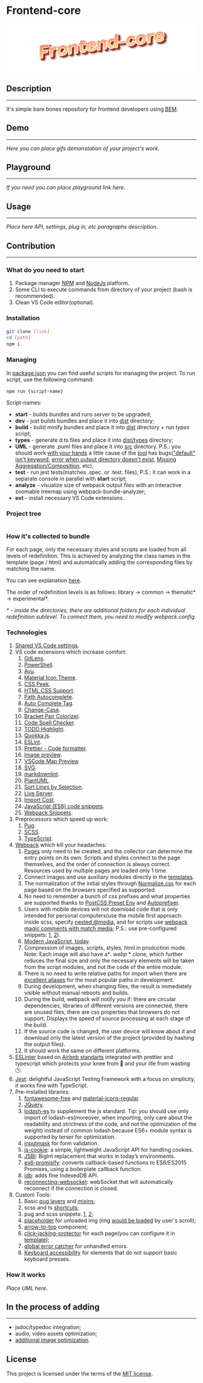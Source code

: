 # Frontend-core

![Frontend-core](./app/src/assets/readme/root/logo.png)

## Description

---

It's simple bare bones repository for frontend developers using [BEM](https://en.bem.info/).

## Demo

---

_Here you can place gifs demonstation of your project's work_.

## Playground

---

_If you need you can place playground link here_.

## Usage

---

_Place here API, settings, plug in, etc paragraphs description_.

## Contribution

---

### What do you need to start

1. Package manager [NPM](https://www.npmjs.com/) and [NodeJs](https://nodejs.org/en/) platform.
2. Some CLI to execute commands from directory of your project (bash is recommended).
3. Clean VS Code editor(optional).

### Installation

```bash
git clone [link]
cd [path]
npm i
```

### Managing

In [package.json](./package.json) you can find useful scripts for managing the project. To run script, use the following command:

```bash
npm run {script-name}
```

Script-names:

- **start** - builds bundles and runs server to be upgraded;
- **dev** - just builds bundles and place it into [dist](./app/dist) directory;
- **build** - build minify bundles and place it into [dist](./app/dist) directory + run _types_ script;
- **types** - generate d.ts files and place it into [dist/types](./app/dist/types) directory;
- **UML** - generate .puml files and place it into [src](./app/src/components) directory. P.S.: you should work [with your hands](https://plantuml.com/en/class-diagram) a little cause of the [tool](https://github.com/bafolts/tplant) has bugs(["default" isn't keyword](https://github.com/bafolts/tplant/issues/66), [error when output directory doesn't exist](https://github.com/bafolts/tplant/issues/51), [Missing Aggregation/Composition](https://github.com/bafolts/tplant/issues/48), etc);
- **test** - run jest tests(matches .spec. or .test. files), P.S.: it can work in a separate console in parallel with **start** script;
- **analyze** - visualize size of webpack output files with an interactive zoomable treemap using webpack-bundle-analyzer;
- **ext** - install necessary VS Code extensions.

### Project tree

```tree

```

### How it's collected to bundle

For each page, only the necessary styles and scripts are loaded from all levels of redefinition. This is achieved by analyzing the class names in the template (page / html) and automatically adding the corresponding files by matching the name.

You can see explanation [here](https://en.bem.info/methodology/redefinition-levels/).

The order of redefinition levels is as follows: library -> common -> thematic* -> experimental*.

_\* - inside the directories, there are additional folders for each individual redefinition sublevel. To connect them, you need to modify webpack.config_.

### Technologies

1. [Shared VS Code settings](./.vscode/settings.json).
2. VS code extensions which increase comfort:
   1. [GitLens](https://marketplace.visualstudio.com/items?itemName=eamodio.gitlens).
   2. [PowerShell](https://marketplace.visualstudio.com/items?itemName=ms-vscode.PowerShell).
   3. [Ayu](https://marketplace.visualstudio.com/items?itemName=teabyii.ayu).
   4. [Material Icon Theme](https://marketplace.visualstudio.com/items?itemName=PKief.material-icon-theme).
   5. [CSS Peek](https://marketplace.visualstudio.com/items?itemName=pranaygp.vscode-css-peek).
   6. [HTML CSS Support](https://marketplace.visualstudio.com/items?itemName=ecmel.vscode-html-css).
   7. [Path Autocomplete](https://marketplace.visualstudio.com/items?itemName=ionutvmi.path-autocomplete).
   8. [Auto Complete Tag](https://marketplace.visualstudio.com/items?itemName=formulahendry.auto-complete-tag).
   9. [Change-Case](https://marketplace.visualstudio.com/items?itemName=wmaurer.change-case).
   10. [Bracket Pair Colorizer](https://marketplace.visualstudio.com/items?itemName=CoenraadS.bracket-pair-colorizer).
   11. [Code Spell Checker](https://marketplace.visualstudio.com/items?itemName=streetsidesoftware.code-spell-checker).
   12. [TODO Highlight](https://marketplace.visualstudio.com/items?itemName=wayou.vscode-todo-highlight).
   13. [Quokka.js](https://marketplace.visualstudio.com/items?itemName=WallabyJs.quokka-vscode).
   14. [ESLint](https://marketplace.visualstudio.com/items?itemName=dbaeumer.vscode-eslint).
   15. [Prettier - Code formatter](https://marketplace.visualstudio.com/items?itemName=esbenp.prettier-vscode).
   16. [Image preview](https://marketplace.visualstudio.com/items?itemName=kisstkondoros.vscode-gutter-preview).
   17. [VSCode Map Preview](https://marketplace.visualstudio.com/items?itemName=jumpinjackie.vscode-map-preview).
   18. [SVG](https://marketplace.visualstudio.com/items?itemName=jock.svg).
   19. [markdownlint](https://marketplace.visualstudio.com/items?itemName=DavidAnson.vscode-markdownlint).
   20. [PlantUML](https://marketplace.visualstudio.com/items?itemName=jebbs.plantuml).
   21. [Sort Lines by Selection](https://marketplace.visualstudio.com/items?itemName=earshinov.sort-lines-by-selection).
   22. [Live Server](https://marketplace.visualstudio.com/items?itemName=ritwickdey.LiveServer).
   23. [Import Cost](https://marketplace.visualstudio.com/items?itemName=wix.vscode-import-cost).
   24. [JavaScript (ES6) code snippets](https://marketplace.visualstudio.com/items?itemName=xabikos.JavaScriptSnippets).
   25. [Webpack Snippets](https://marketplace.visualstudio.com/items?itemName=gogocrow.webpack-snippets).
3. Preprocessors which speed up work:
   1. [Pug](https://pugjs.org/api/getting-started.html).
   2. [SCSS](https://sass-lang.com/).
   3. [TypeScript](https://www.typescriptlang.org/).
4. [Webpack](https://v4.webpack.js.org/concepts/) which kill your headaches:
   1. [Pages](./app/src/pages/) only need to be created, and the collector can determine the entry points on its own. Scripts and styles connect to the page themselves, and the order of connection is always correct. Resources used by multiple pages are loaded only 1 time.
   2. Connect images and use auxiliary modules directly in the [templates](./app/src/pages/cards/cards.pug).
   3. The normalization of the initial styles through [Normalize.css](https://necolas.github.io/normalize.css/) for each page based on the browsers specified as supported.
   4. No need to remember a bunch of css prefixes and what properties are supported thanks to [PostCSS Preset Env](https://github.com/csstools/postcss-preset-env) and [Autoprefixer](https://www.npmjs.com/package/autoprefixer).
   5. Users with mobile devices will not download code that is only intended for personal computers(use the mobile first approach: inside scss, specify [nested @media](./app/src/components/common.blocks/basic/footer/__copyright-bar/footer__copyright-bar.scss), and for scripts use [webpack magic comments with match media](); P.S.: use pre-configured snippets: [1](./.vscode/@media-snippets.code-snippets), [2]()).
   6. [Modern JavaScript, today](https://babeljs.io/).
   7. Compression of images, scripts, styles, html in production mode. Note: Each image will also have a\*_. webp_ \* clone, which further reduces the final size and only the necessary elements will be taken from the script modules, and not the code of the entire module.
   8. There is no need to write relative paths for import when there are [excellent aliases](./configs/webpack.config.js) for the most popular paths in development.
   9. During development, when changing files, the result is immediately visible without manual reboots and builds.
   10. During the build, webpack will notify you if: there are circular dependencies, libraries of different versions are connected, there are unused files, there are css properties that browsers do not support. Displays the speed of source processing at each stage of the build.
   11. If the source code is changed, the user device will know about it and download only the latest version of the project (provided by hashing the output files).
   12. It should work the same on different platforms.
5. [ESLinter](https://eslint.org/) based on [Airbnb standarts](https://github.com/airbnb/javascript) integrated with prettier and typescript which protects your knee from :gun: and your life from wasting :clock2:.
6. [Jest](https://jestjs.io/): delightful JavaScript Testing Framework with a focus on simplicity, it works fine with TypeScript.
7. Pre-installed libraries:
   1. [fontawesome-free](https://fontawesome.com/) and [material-icons-regular](https://github.com/google/material-design-icons).
   2. [JQuery](https://jquery.com/).
   3. [lodash-es](https://lodash.com/) to supplement the js standard. Tip: you should use only import of lodash-es(moreover, when importing, only care about the readability and strictness of the code, and not the optimization of the weight) instead of common lodash because ES6+ module syntax is supported by terser for optimization.
   4. [inputmask](https://github.com/RobinHerbots/Inputmask) for form validation.
   5. [js-cookie](https://github.com/js-cookie/js-cookie): a simple, lightweight JavaScript API for handling cookies.
   6. [JSBI](https://github.com/GoogleChromeLabs/jsbi): BigInt replacement that works in today’s environments.
   7. [es6-promisify](https://github.com/mikehall314/es6-promisify): converts callback-based functions to ES6/ES2015 Promises, using a boilerplate callback function.
   8. [idb](https://github.com/jakearchibald/idb): adds fine IndexedDB API.
   9. [reconnecting-websocket](https://github.com/pladaria/reconnecting-websocket): webSocket that will automatically reconnect if the connection is closed.
8. Custom Tools:
   1. Basic [pug layers](./app/src/layouts/) and [mixins](./app/src/pug/mixins/);
   2. scss and ts [shortcuts](./app/src/utils/devTools/);
   3. pug and scss snippets: [1](./.vscode/template-snippetts.code-snippets), [2](./.vscode/@media-snippets.code-snippets);
   4. [placeholder](./app/src/assets/pictures/images/placeholders/lazy-loading-placeholder.svg) for unloaded img (img [would be loaded](./app/src/utils/global/modules/scripts/assets-lazy-loading.ts) by user's scroll);
   5. [arrow-to-top](./app/src/components/common.blocks/specific/arrow-to-top/) component;
   6. [click-jacking-protector](./app/src/components/common.blocks/specific/click-jacking-protector/) for each page(you can configure it in [template](./app/src/layouts/basic/main-layout/main-layout.pug));
   7. [global error catcher](./app/src/utils/global/modules/scripts/unhandledrejection.ts) for unhandled errors.
   8. [Keyboard accessibility](./app/src/utils/global/modules/scripts/keyboardAccessibility.ts) for elements that do not support basic keyboard presses.

### How it works

_Place UML here_.

## In the process of adding

---

- jsdoc/typedoc integration;
- audio, video assets optimization;
- [additional image optimization](https://github.com/mixtur/webpack-spritesmith).

## License

This project is licensed under the terms of the [MIT license](LICENSE).
